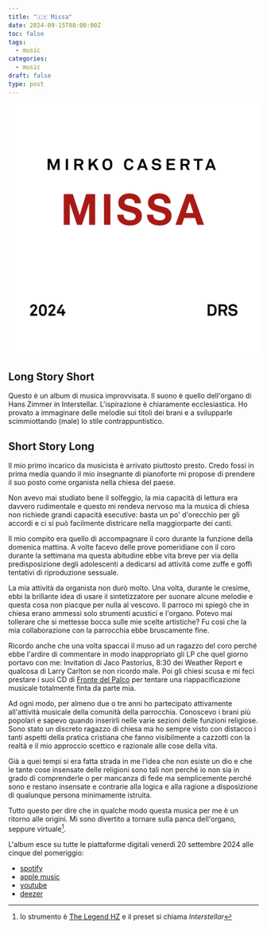 ```yaml
---
title: "🇮🇹 Missa"
date: 2024-09-15T08:00:00Z
toc: false
tags:
  - music
categories:
  - music
draft: false
type: post
---
```


![album cover](/images/posts/missa-album-cover.png)

## Long Story Short

Questo è un album di musica improvvisata. Il suono è quello dell'organo di Hans
Zimmer in Interstellar. L'ispirazione è chiaramente ecclesiastica. Ho provato a
immaginare delle melodie sui titoli dei brani e a svilupparle scimmiottando
(male) lo stile contrappuntistico.

## Short Story Long

Il mio primo incarico da musicista è arrivato piuttosto presto. Credo fossi in
prima media quando il mio insegnante di pianoforte mi propose di prendere il suo
posto come organista nella chiesa del paese.

Non avevo mai studiato bene il solfeggio, la mia capacità di lettura era davvero
rudimentale e questo mi rendeva nervoso ma la musica di chiesa non richiede
grandi capacità esecutive: basta un po' d'orecchio per gli accordi e ci si può
facilmente districare nella maggiorparte dei canti.

Il mio compito era quello di accompagnare il coro durante la funzione della
domenica mattina. A volte facevo delle prove pomeridiane con il coro durante la
settimana ma questa abitudine ebbe vita breve per via della predisposizione
degli adolescenti a dedicarsi ad attività come zuffe e goffi tentativi di
riproduzione sessuale.

La mia attività da organista non durò molto. Una volta, durante le cresime, ebbi
la brillante idea di usare il sintetizzatore per suonare alcune melodie e questa
cosa non piacque per nulla al vescovo. Il parroco mi spiegò che in chiesa erano
ammessi solo strumenti acustici e l'organo. Potevo mai tollerare che si mettesse
bocca sulle mie scelte artistiche? Fu così che la mia collaborazione con la
parrocchia ebbe bruscamente fine.

Ricordo anche che una volta spaccai il muso ad un ragazzo del coro perché ebbe
l'ardire di commentare in modo inappropriato gli LP che quel giorno portavo con
me: Invitation di Jaco Pastorius, 8:30 dei Weather Report e qualcosa di Larry
Carlton se non ricordo male. Poi gli chiesi scusa e mi feci prestare i suoi CD
di [Fronte del Palco](https://it.wikipedia.org/wiki/Fronte_del_palco) per
tentare una riappacificazione musicale totalmente finta da parte mia.

Ad ogni modo, per almeno due o tre anni ho partecipato attivamente all'attività
musicale della comunità della parrocchia. Conoscevo i brani più popolari e
sapevo quando inserirli nelle varie sezioni delle funzioni religiose. Sono stato
un discreto ragazzo di chiesa ma ho sempre visto con distacco i tanti aspetti
della pratica cristiana che fanno visibilmente a cazzotti con la realtà e il mio
approccio scettico e razionale alle cose della vita.

Già a quei tempi si era fatta strada in me l'idea che non esiste un dio e che le
tante cose insensate delle religioni sono tali non perché io non sia in grado di
comprenderle o per mancanza di fede ma semplicemente perché sono e restano
insensate e contrarie alla logica e alla ragione a disposizione di qualunque
persona minimamente istruita.

Tutto questo per dire che in qualche modo questa musica per me è un ritorno alle
origini. Mi sono divertito a tornare sulla panca dell'organo, seppure
virtuale[^hz].

L'album esce su tutte le piattaforme digitali venerdì 20 settembre 2024 alle
cinque del pomeriggio:

- [spotify](https://open.spotify.com/album/7KICYco2gWoVWM0a4VNfGL)
- [apple music](https://music.apple.com/it/album/missa/1769017135)
- [youtube](https://www.youtube.com/playlist?list=OLAK5uy_lBHhMleVJdxWUTJsFS5boYUHfBVrBeIzo)
- [deezer](https://www.deezer.com/it/album/643728081)

[^hz]:
    lo strumento è
    [The Legend HZ](https://www.synapse-audio.com/thelegendhz.html) e il preset
    si chiama _Interstellar_
